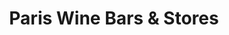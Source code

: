---
title: Paris Wine Bars & Stores
category: France
image: /assets/list_images/placeholder.png
maps_url: https://maps.app.goo.gl/nMMGWohgQLqmrVYG7
---